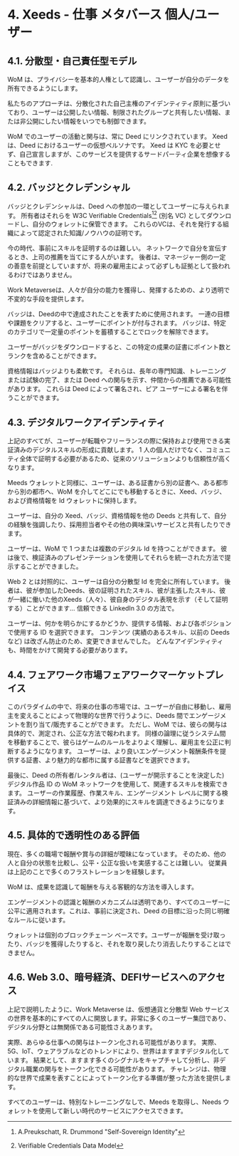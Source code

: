 # 4. Xeeds - 仕事 メタバース 個人/ユーザー

## 4.1. 分散型・自己責任型モデル

WoM は、プライバシーを基本的人権として認識し、ユーザーが自分のデータを所有できるようにします。

私たちのアプローチは、分散化された自己主権のアイデンティティ原則に基づいており、ユーザーは公開したい情報、制限されたグループと共有したい情報、または非公開にしたい情報をいつでも制御できます。

WoM でのユーザーの活動と関与は、常に Deed にリンクされています。 Xeed は、Deed におけるユーザーの仮想ペルソナです。 Xeed は KYC を必要とせず、自己宣言しますが、このサービスを提供するサードパーティ企業を想像することもできます.

## 4.2. バッジとクレデンシャル

バッジとクレデンシャルは、Deed への参加の一環としてユーザーに与えられます。 所有者はそれらを W3C Verifiable Credentials[^7][^8] (別名 VC) としてダウンロードし、自分のウォレットに保管できます。 これらのVCは、それを発行する組織によって認定された知識/ノウハウの証明です。

今の時代、事前にスキルを証明するのは難しい。 ネットワークで自分を宣伝するとき、上司の推薦を当てにする人がいます。 後者は、マネージャー側の一定の善意を前提としていますが、将来の雇用主によって必ずしも証拠として扱われるわけではありません。

Work Metaverseは、人々が自分の能力を獲得し、発揮するための、より透明で不変的な手段を提供します。

バッジは、Deedの中で達成されたことを表すために使用されます。 一連の目標や課題をクリアすると、ユーザーにポイントが付与されます。 バッジは、特定のカテゴリで一定量のポイントを蓄積することでロックを解除できます。

ユーザーがバッジをダウンロードすると、この特定の成果の証書にポイント数とランクを含めることができます。

資格情報はバッジよりも柔軟です。 それらは、長年の専門知識、トレーニングまたは試験の完了、または Deed への関与を示す、仲間からの推薦である可能性があります。 これらは Deed によって署名され、ピア ユーザーによる署名を伴うことができます。

## 4.3. デジタルワークアイデンティティ

上記のすべてが、ユーザーが転職やフリーランスの際に保持および使用できる実証済みのデジタルスキルの形成に貢献します。 1 人の個人だけでなく、コミュニティ全体で証明する必要があるため、従来のソリューションよりも信頼性が高くなります。

Meeds ウォレットと同様に、ユーザーは、ある証書から別の証書へ、ある都市から別の都市へ、WoM を介してどこにでも移動するときに、Xeed、バッジ、および資格情報を Id ウォレットに保持します。

ユーザーは、自分の Xeed、バッジ、資格情報を他の Deeds と共有して、自分の経験を強調したり、採用担当者やその他の興味深いサービスと共有したりできます。

ユーザーは、WoM で 1 つまたは複数のデジタル Id を持つことができます。 彼は後で、検証済みのプレゼンテーションを使用してそれらを統一された方法で提示することができました。

Web 2 とは対照的に、ユーザーは自分の分散型 Id を完全に所有しています。 後者は、彼が参加したDeeds、彼の証明されたスキル、彼が主張したスキル、彼が一緒に働いた他のXeeds（人々）、彼自身のデジタル表現を示す（そして証明する）ことができます... 信頼できる LinkedIn 3.0 の方法で。

ユーザーは、何かを明らかにするかどうか、提供する情報、および各ポジションで使用する ID を選択できます。 コンテンツ (実績のあるスキル、以前の Deeds など) は改ざん防止のため、変更できませんでした。 どんなアイデンティティも、時間をかけて開発する必要があります。

## 4.4. フェアワーク市場フェアワークマーケットプレイス

このパラダイムの中で、将来の仕事の市場では、ユーザーが自由に移動し、雇用主を変えることによって物理的な世界で行うように、Deeds 間でエンゲージメントを割り当て/販売することができます。 ただし、WoM では、彼らの関与は具体的で、測定され、公正な方法で報われます。 同様の論理に従うシステム間を移動することで、彼らはゲームのルールをよりよく理解し、雇用主を公正に判断するようになります。 ユーザーは、より良いエンゲージメント報酬条件を提供する証書、より魅力的な都市に属する証書などを選択できます。

最後に、Deed の所有者/レンタル者は、(ユーザーが開示することを決定した) デジタル作品 ID の WoM ネットワークを使用して、関連するスキルを検索できます。 ユーザーの作業履歴、作業スキル、エンゲージメント レベルに関する検証済みの詳細情報に基づいて、より効果的にスキルを調達できるようになります。

## 4.5. 具体的で透明性のある評価

現在、多くの職場で報酬や賞与の詳細が曖昧になっています。 そのため、他の人と自分の状態を比較し、公平・公正な扱いを実感することは難しい。 従業員は上記のことで多くのフラストレーションを経験します。

WoM は、成果を認識して報酬を与える客観的な方法を導入します。

エンゲージメントの認識と報酬のメカニズムは透明であり、すべてのユーザーに公平に適用されます。これは、事前に決定され、Deed の目標に沿った同じ明確なルールに従います。

ウォレットは個別のブロックチェーン ベースです。ユーザーが報酬を受け取ったり、バッジを獲得したりすると、それを取り戻したり消去したりすることはできません。

## 4.6. Web 3.0、暗号経済、DEFIサービスへのアクセス

上記で説明したように、Work Metaverse は、仮想通貨と分散型 Web サービスの世界を基本的にすべての人に開放します。非常に多くのユーザー集団であり、デジタル分野とは無関係である可能性さえあります。

実際、あらゆる仕事への関与はトークン化される可能性があります。 実際、5G、IoT、ウェアラブルなどのトレンドにより、世界はますますデジタル化しています。 結果として、ますます多くのシグナルをキャプチャして分析し、非デジタル職業の関与をトークン化できる可能性があります。 チャレンジは、物理的な世界で成果を表すことによってトークン化する準備が整った方法を提供します。

すべてのユーザーは、特別なトレーニングなしで、Meeds を取得し、Needs ウォレットを使用して新しい時代のサービスにアクセスできます。

[^7]: A.Preukschatt, R. Drummond "Self-Sovereign Identity"
[^8]: Verifiable Credentials Data Model
